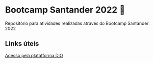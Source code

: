 # Bootcamp Santander 2022 :bank:
Repositório para atividades realizadas através do Bootcamp Santander 2022
## Links úteis
[Acesso pela platatforma DIO](https://web.dio.me/track/santander-bootcamp-fullstack-developer)
